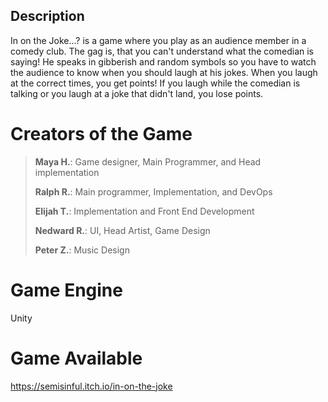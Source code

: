 
## Description
In on the Joke...? is a game where you play as an audience member in a comedy club. The gag is, that you can't understand what the comedian is saying! He speaks in gibberish and random symbols so you have to watch the audience to know when you should laugh at his jokes. When you laugh at the correct times, you get points! If you laugh while the comedian is talking or you laugh at a joke that didn't land, you lose points.
# Creators of the Game
>**Maya H.**: Game designer, Main Programmer, and Head implementation
>
> **Ralph R.**: Main programmer, Implementation, and DevOps
>
>**Elijah T.**: Implementation and Front End Development
>
>**Nedward R.**: UI, Head Artist, Game Design
>
>**Peter Z.**: Music Design
>
# Game Engine
Unity
# Game Available
https://semisinful.itch.io/in-on-the-joke
